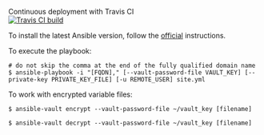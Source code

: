 Continuous deployment with Travis CI  
[![Travis CI build](https://travis-ci.org/vaicys/apollo.svg?branch=master)](https://travis-ci.org/vaicys/apollo)

To install the latest Ansible version, follow the [official](https://docs.ansible.com/ansible/latest/installation_guide/intro_installation.html) instructions.

To execute the playbook:
```
# do not skip the comma at the end of the fully qualified domain name
$ ansible-playbook -i "[FQDN]," [--vault-password-file VAULT_KEY] [--private-key PRIVATE_KEY_FILE] [-u REMOTE_USER] site.yml
```

To work with encrypted variable files:
```
$ ansible-vault encrypt --vault-password-file ~/vault_key [filename]

$ ansible-vault decrypt --vault-password-file ~/vault_key [filename]
```
